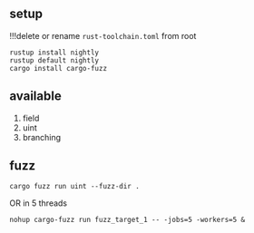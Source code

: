 ## setup
!!!delete or rename `rust-toolchain.toml` from root
```
rustup install nightly
rustup default nightly
cargo install cargo-fuzz
```
## available
1) field
2) uint
3) branching
## fuzz
`cargo fuzz run uint --fuzz-dir .`

OR in 5 threads

`nohup cargo-fuzz run fuzz_target_1 -- -jobs=5 -workers=5 &`
